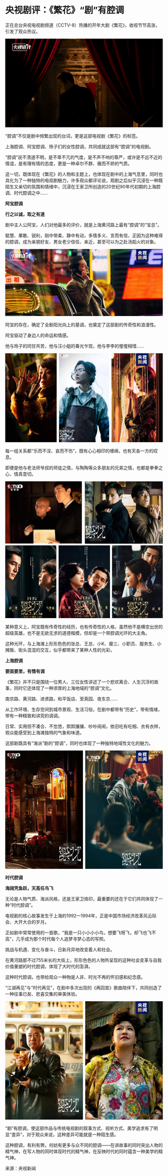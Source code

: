 # 央视剧评：《繁花》“剧”有腔调

正在总台央视电视剧频道（CCTV-8）热播的开年大剧《繁花》，收视节节高涨，引发了观众热议。

![e0da7e91b1fd10512e655ecb52246bac.jpg](https://raw.githubusercontent.com/qqhsx/qqnews_image/main/2024/01/06/央视剧评：《繁花》“剧”有腔调/e0da7e91b1fd10512e655ecb52246bac.jpg)

“腔调”不仅是剧中频繁出现的台词，更是这部电视剧《繁花》的标签。

上海腔调、阿宝腔调、玲子们的女性腔调，共同成就这部有“腔调”的电视剧。

“腔调”说不清道不明，是不卑不亢的气度，是不声不响的尊严，或许是不远不近的情谊，是有理有情的态度，更是一种卓尔不群、傲而不娇的气质。

这一切，既体现在《繁花》的人物和主题上，也体现在剧中的上海气息里，同时也具化为了一种独特的电视剧魅力，许多观众都评论说，观剧之后似乎沉浸在一种既陌生又亲切的氛围和情绪中，沉浸在王家卫所创造的20世纪90年代初期的上海腔调、时代腔调之中……

**阿宝腔调**

**行之以诚，取之有道**

剧中主人公阿宝，人们对他最多的评价，就是上海黄河路上最有“腔调”的“宝总”。

聪慧、果敢、锐利，刚中带柔、静中有动，多情多义、言而有信，正因为这种难得的腔调，成为亲朋好友、男女老少信任、亲近，甚至可以为之赴汤蹈火的对象。

![7997e9cd6d242e72063003b4a14e6e0a.jpg](https://raw.githubusercontent.com/qqhsx/qqnews_image/main/2024/01/06/央视剧评：《繁花》“剧”有腔调/7997e9cd6d242e72063003b4a14e6e0a.jpg)

阿宝的存在，确定了全剧阳光向上的基调，也奠定了这部剧的传奇性和浪漫性。

阿宝驱动了身边人的命运和情感。

他与玲子的同甘共苦，他与汪小姐的春光乍现，他与李李的惺惺相惜……

![a598f5d3ef723de6efe1567a5d04f4bb.jpg](https://raw.githubusercontent.com/qqhsx/qqnews_image/main/2024/01/06/央视剧评：《繁花》“剧”有腔调/a598f5d3ef723de6efe1567a5d04f4bb.jpg)

每一组关系都“乐而不淫、哀而不伤”，既有心心相印的缠绵，也有天各一方的叹息。

即便是他与老法师爷叔的师徒之情，与陶陶等众多朋友的兄弟之情，也都是拳拳之心、情真意切。

![d97030860d825c482b30b50f254a153b.jpg](https://raw.githubusercontent.com/qqhsx/qqnews_image/main/2024/01/06/央视剧评：《繁花》“剧”有腔调/d97030860d825c482b30b50f254a153b.jpg)

某种意义上，阿宝既有传奇性的经历，也有传奇性的人格，虽然他不是横空出世的超级英雄，也不是无欲无求的道德楷模，但却是一个带腔调光环的大主角。

这种光环，与上海滩上形形色色的张总、王总、小K、瘪三、小职员、服务生、小摊贩、街头混混的交互，似乎都带来了某种人性的光彩。

**上海腔调**

**要面要里，有情有调**

《繁花》并不只是围绕一位男人、三位女性讲述了一个悲欢离合、人生沉浮的故事，同时它还体现了一种浓厚的上海地域的“腔调”文化。

南京路、黄河路、进贤路，和平饭店、至真园、夜东京……

从工作环境、生存空间到城市景观、生活习俗，在剧中都带有“历史”，带有情绪，带有一种精致和讲究的调调。

日常、实用但不凑合、不忽悠，熙熙攘攘、吵吵闹闹，依旧吃有吃相、衣有衣样，观众能感受到上海滩独特的气象和味道。

这部剧既具有“海派”剧的“腔调”，同时也体现了一种独特地域性文化的魅力。

![0bec13616483bd7b505e5e0a54dd142e.jpg](https://raw.githubusercontent.com/qqhsx/qqnews_image/main/2024/01/06/央视剧评：《繁花》“剧”有腔调/0bec13616483bd7b505e5e0a54dd142e.jpg)

**时代腔调**

**海阔凭鱼跃，天高任鸟飞**

无论是人物气质、海派风格，还是王家卫烙印，最重要的还在于它们共同体现了一种“时代腔调”。

电视剧的核心故事发生于上海的1992—1994年，正是中国市场经济改革风云际会、大开大合的岁月。

正如剧中常常使用的一首歌，“我是一只小小小小鸟，想要飞呀飞，却飞也飞不高”，几乎成为那个时代每个人追梦寻梦心态的写照。

挑战与机遇、变化与奋斗，日新月异地改变着人和社会。

在黄河路那不过755米长的大街上，形形色色的人物所呈现的这种社会变革与自我价值重塑的时代腔调，体现了大时代的澎湃。

这种时代腔调，也带给观众一种物是人非、时光不再的怀旧感和纪念感。

“江湖再见”与“时代再见”，在剧中多次出现的《再回首》歌曲陪伴下，共同创造了一种往事已矣、悲喜交集的审美体验。

![a6894faa32b3458cf2553d21329acaa2.jpg](https://raw.githubusercontent.com/qqhsx/qqnews_image/main/2024/01/06/央视剧评：《繁花》“剧”有腔调/a6894faa32b3458cf2553d21329acaa2.jpg)

“剧”有腔调，使这部作品与传统电视剧的叙事方式、视听方式、美学追求有了明显“差异”，对于观众来说，这种差异可能就是一种陌生感。

这种腔调，有利有弊。何妨有更多与众不同的腔调——在讲故事的同时突出人物的精气神，在写人物的同时体现时代的精气神，在反映时代的同时蕴含一种美学的精气神。

来源：央视新闻


